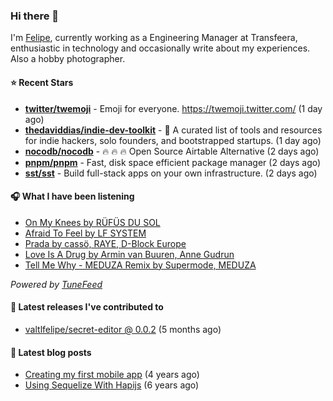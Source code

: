 ### Hi there 👋

I'm [Felipe](https://felipevm.com), currently working as a Engineering Manager at Transfeera, enthusiastic in technology and occasionally write about my experiences. Also a hobby photographer.

#### ⭐ Recent Stars
- **[twitter/twemoji](https://github.com/twitter/twemoji)** - Emoji for everyone. https://twemoji.twitter.com/ (1 day ago)
- **[thedaviddias/indie-dev-toolkit](https://github.com/thedaviddias/indie-dev-toolkit)** - 🚀 A curated list of tools and resources for indie hackers, solo founders, and bootstrapped startups. (1 day ago)
- **[nocodb/nocodb](https://github.com/nocodb/nocodb)** - 🔥 🔥 🔥 Open Source Airtable Alternative (2 days ago)
- **[pnpm/pnpm](https://github.com/pnpm/pnpm)** - Fast, disk space efficient package manager (2 days ago)
- **[sst/sst](https://github.com/sst/sst)** - Build full-stack apps on your own infrastructure. (2 days ago)

#### 🎧 What I have been listening
- [On My Knees by RÜFÜS DU SOL](https://open.spotify.com/track/2ouFrmMwYik8nQX2n9SeZu)
- [Afraid To Feel by LF SYSTEM](https://open.spotify.com/track/40SBS57su9xLiE1WqkXOVr)
- [Prada by cassö, RAYE, D-Block Europe](https://open.spotify.com/track/59NraMJsLaMCVtwXTSia8i)
- [Love Is A Drug by Armin van Buuren, Anne Gudrun](https://open.spotify.com/track/5BYO2o4tpB4rzzVesxtUuT)
- [Tell Me Why - MEDUZA Remix by Supermode, MEDUZA](https://open.spotify.com/track/7jrMFjEq0t09f7m3HnnWXl)

_Powered by [TuneFeed](https://tunefeed.app?ref=valtlfelipe-gh-profile)_ 

#### 🚀 Latest releases I've contributed to


- [valtlfelipe/secret-editor @ 0.0.2](https://github.com/valtlfelipe/secret-editor/releases/tag/0.0.2) (5 months ago)

#### 📄 Latest blog posts
- [Creating my first mobile app](https://felipevm.com/posts/creating-my-first-mobile-app/) (4 years ago)
- [Using Sequelize With Hapijs](https://felipevm.com/posts/using-sequelize-with-hapijs/) (6 years ago)
